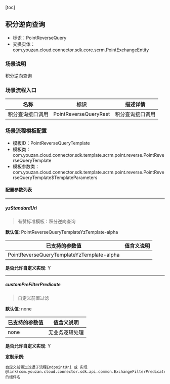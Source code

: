 [toc]

## 积分逆向查询
- 标识：PointReverseQuery
- 交换实体：com.youzan.cloud.connector.sdk.core.scrm.PointExchangeEntity
### 场景说明
积分逆向查询
### 场景流程入口

名称 | 标识 | 描述详情
---|---|---
积分查询接口调用 | PointReverseQueryRest | 积分查询接口调用

### 场景流程模板配置
- 模板ID：PointReverseQueryTemplate
- 模板类：com.youzan.cloud.connector.sdk.template.scrm.point.reverse.PointReverseQueryTemplate
- 模板参数类：com.youzan.cloud.connector.sdk.template.scrm.point.reverse.PointReverseQueryTemplate$TemplateParameters

#### 配置参数列表

---
##### yzStandardUri
> 有赞标准模板：积分逆向查询

**默认值**: PointReverseQueryTemplateYzTemplate-alpha

已支持的参数值 | 值含义说明
---|---
PointReverseQueryTemplateYzTemplate-alpha | 

**是否允许自定义实现**: Y

---
##### customPreFilterPredicate
> 自定义前置过滤

**默认值**: none

已支持的参数值 | 值含义说明
---|---
none | 无业务逻辑处理

**是否允许自定义实现**: Y


**定制示例**:
```
自定义前置过滤逻子流程EndpointUri 或 实现@link(com.youzan.cloud.connector.sdk.api.common.ExchangeFilterPredicate)的组件名
```

